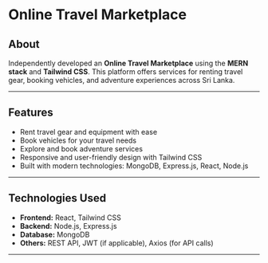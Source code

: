 # Online Travel Marketplace

## About

Independently developed an **Online Travel Marketplace** using the **MERN stack** and **Tailwind CSS**. This platform offers services for renting travel gear, booking vehicles, and adventure experiences across Sri Lanka.

---

## Features

- Rent travel gear and equipment with ease  
- Book vehicles for your travel needs  
- Explore and book adventure services  
- Responsive and user-friendly design with Tailwind CSS  
- Built with modern technologies: MongoDB, Express.js, React, Node.js  

---

## Technologies Used

- **Frontend:** React, Tailwind CSS  
- **Backend:** Node.js, Express.js  
- **Database:** MongoDB  
- **Others:** REST API, JWT (if applicable), Axios (for API calls)  

---

